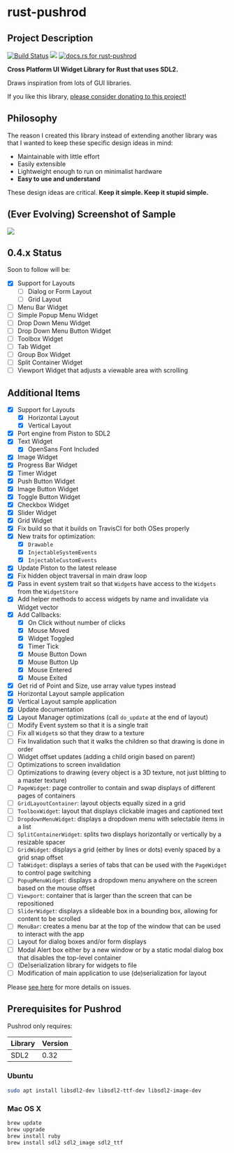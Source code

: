 # rust-pushrod

## Project Description

[![Build Status](https://travis-ci.org/KenSuenobu/rust-pushrod.svg?branch=master)](https://travis-ci.org/KenSuenobu/rust-pushrod)
[![](https://img.shields.io/crates/d/rust-pushrod.svg)](https://crates.io/crates/rust-pushrod)
[![docs.rs for rust-pushrod](https://docs.rs/rust-pushrod/badge.svg)](https://docs.rs/rust-pushrod)

**Cross Platform UI Widget Library for Rust that uses SDL2.**

Draws inspiration from lots of GUI libraries.

If you like this library, [please consider donating to this project!](https://www.patreon.com/KenSuenobu)

## Philosophy

The reason I created this library instead of extending another library was that
I wanted to keep these specific design ideas in mind:

- Maintainable with little effort
- Easily extensible
- Lightweight enough to run on minimalist hardware
- **Easy to use and understand**

These design ideas are critical.  **Keep it simple.  Keep it stupid simple.**

## (Ever Evolving) Screenshot of Sample

[![](docs/sample-0.3.7.png)](docs/sample-0.3.7.png)

## 0.4.x Status

Soon to follow will be:

- [x] Support for Layouts
  - [ ] Dialog or Form Layout
  - [ ] Grid Layout
- [ ] Menu Bar Widget
- [ ] Simple Popup Menu Widget
- [ ] Drop Down Menu Widget
- [ ] Drop Down Menu Button Widget
- [ ] Toolbox Widget
- [ ] Tab Widget
- [ ] Group Box Widget
- [ ] Split Container Widget
- [ ] Viewport Widget that adjusts a viewable area with scrolling

## Additional Items

- [x] Support for Layouts
  - [x] Horizontal Layout
  - [x] Vertical Layout
- [x] Port engine from Piston to SDL2
- [x] Text Widget
  - [x] OpenSans Font Included
- [x] Image Widget
- [x] Progress Bar Widget
- [x] Timer Widget
- [x] Push Button Widget
- [x] Image Button Widget
- [x] Toggle Button Widget
- [x] Checkbox Widget
- [x] Slider Widget
- [x] Grid Widget
- [x] Fix build so that it builds on TravisCI for both OSes properly
- [x] New traits for optimization:
  - [x] `Drawable`
  - [x] `InjectableSystemEvents`
  - [x] `InjectableCustomEvents`
- [x] Update Piston to the latest release
- [x] Fix hidden object traversal in main draw loop
- [x] Pass in event system trait so that `Widget`s have access to the `Widgets` from the `WidgetStore`
- [x] Add helper methods to access widgets by name and invalidate via Widget vector
- [x] Add Callbacks:
  - [x] On Click without number of clicks
  - [x] Mouse Moved
  - [x] Widget Toggled
  - [x] Timer Tick
  - [x] Mouse Button Down
  - [x] Mouse Button Up
  - [x] Mouse Entered
  - [x] Mouse Exited
- [x] Get rid of Point and Size, use array value types instead
- [x] Horizontal Layout sample application
- [x] Vertical Layout sample application
- [x] Update documentation
- [x] Layout Manager optimizations (call `do_update` at the end of layout)
- [ ] Modify Event system so that it is a single trait
- [ ] Fix all `Widget`s so that they draw to a texture
- [ ] Fix Invalidation such that it walks the children so that drawing is done in order
- [ ] Widget offset updates (adding a child origin based on parent)
- [ ] Optimizations to screen invalidation
- [ ] Optimizations to drawing (every object is a 3D texture, not just blitting to a master texture)
- [ ] `PageWidget`: page controller to contain and swap displays of different pages of containers
- [ ] `GridLayoutContainer`: layout objects equally sized in a grid
- [ ] `ToolboxWidget`: layout that displays clickable images and captioned text
- [ ] `DropdownMenuWidget`: displays a dropdown menu with selectable items in a list
- [ ] `SplitContainerWidget`: splits two displays horizontally or vertically by a resizable spacer
- [ ] `GridWidget`: displays a grid (either by lines or dots) evenly spaced by a grid snap offset
- [ ] `TabWidget`: displays a series of tabs that can be used with the `PageWidget` to control page switching
- [ ] `PopupMenuWidget`: displays a dropdown menu anywhere on the screen based on the mouse offset
- [ ] `Viewport`: container that is larger than the screen that can be repositioned
- [ ] `SliderWidget`: displays a slideable box in a bounding box, allowing for content to be scrolled
- [ ] `MenuBar`: creates a menu bar at the top of the window that can be used to interact with the app
- [ ] Layout for dialog boxes and/or form displays
- [ ] Modal Alert box either by a new window or by a static modal dialog box that disables the top-level container
- [ ] (De)serialization library for widgets to file
- [ ] Modification of main application to use (de)serialization for layout

Please [see here](https://github.com/KenSuenobu/rust-pushrod/milestone/5) for more details on issues.

## Prerequisites for Pushrod

Pushrod only requires:

| Library | Version |
| ------- | ------- |
| SDL2    | 0.32 |

### Ubuntu

```bash
sudo apt install libsdl2-dev libsdl2-ttf-dev libsdl2-image-dev
```

### Mac OS X

```bash
brew update
brew upgrade
brew install ruby
brew install sdl2 sdl2_image sdl2_ttf
```
